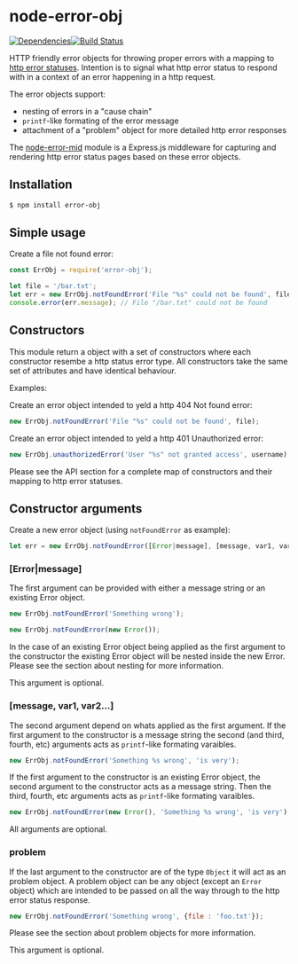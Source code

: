 # node-error-obj

[![Dependencies](https://img.shields.io/david/amedia/node-error-obj.svg?style=flat-square)](https://david-dm.org/amedia/node-error-obj)[![Build Status](http://img.shields.io/travis/amedia/node-error-obj/master.svg?style=flat-square)](https://travis-ci.org/amedia/node-error-obj)


HTTP friendly error objects for throwing proper errors with a mapping to [http
error statuses](https://en.wikipedia.org/wiki/List_of_HTTP_status_codes). 
Intention is to signal what http error status to respond with in a context of an 
error happening in a http request.

The error objects support:

* nesting of errors in a "cause chain"
* `printf`-like formating of the error message
* attachment of a "problem" object for more detailed http error responses

The [node-error-mid](https://github.com/amedia/node-error-mid) module is a
Express.js middleware for capturing and rendering http error status pages based
on these error objects.


## Installation

```bash
$ npm install error-obj
```


## Simple usage

Create a file not found error:

```js
const ErrObj = require('error-obj');

let file = '/bar.txt';
let err = new ErrObj.notFoundError('File "%s" could not be found', file);
console.error(err.message); // File "/bar.txt" could not be found
```


## Constructors

This module return a object with a set of constructors where each constructor
resembe a http status error type. All constructors take the same set of 
attributes and have identical behaviour.

Examples:

Create an error object intended to yeld a http 404 Not found error:

```js
new ErrObj.notFoundError('File "%s" could not be found', file);
```

Create an error object intended to yeld a http 401 Unauthorized error:

```js
new ErrObj.unauthorizedError('User "%s" not granted access', username);
```

Please see the API section for a complete map of constructors and their mapping
to http error statuses.


## Constructor arguments

Create a new error object (using `notFoundError` as example):

```js
let err = new ErrObj.notFoundError([Error|message], [message, var1, var2...], problem);
```

### [Error|message]

The first argument can be provided with either a message string or an existing
Error object.

```js
new ErrObj.notFoundError('Something wrong');
```

```js
new ErrObj.notFoundError(new Error());
```

In the case of an existing Error object being applied as the first argument to 
the constructor the existing Error object will be nested inside the new Error.
Please see the section about nesting for more information.

This argument is optional.


### [message, var1, var2...]

The second argument depend on whats applied as the first argument. If the first
argument to the constructor is a message string the second (and third, fourth,
etc) arguments acts as `printf`-like formating varaibles.

```js
new ErrObj.notFoundError('Something %s wrong', 'is very');
```

If the first argument to the constructor is an existing Error object, the second
argument to the constructor acts as a message string. Then the third, fourth,
etc arguments acts as `printf`-like formating varaibles.

```js
new ErrObj.notFoundError(new Error(), 'Something %s wrong', 'is very');
```

All arguments are optional.


### problem

If the last argument to the constructor are of the type `Object` it will act
as an problem object. A problem object can be any object (except an `Error` 
object) which are intended to be passed on all the way through to the http error
status response.

```js
new ErrObj.notFoundError('Something wrong', {file : 'foo.txt'});
```

Please see the section about problem objects for more information.

This argument is optional.
